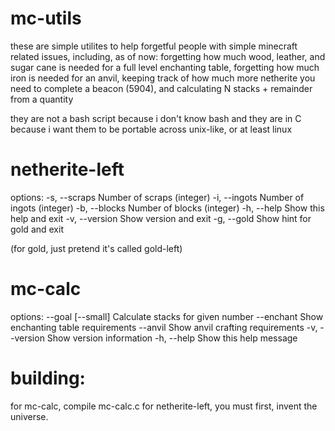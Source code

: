 # mc-utils

these are simple utilites to help forgetful people with simple minecraft related issues, including, as of now:
  forgetting how much wood, leather, and sugar cane is needed for a full level enchanting table,
  forgetting how much iron is needed for an anvil,
  keeping track of how much more netherite you need to complete a beacon (5904), and
  calculating N stacks + remainder from a quantity

they are not a bash script because i don't know bash
and they are in C because i want them to be portable across unix-like, or at least linux

# netherite-left
options:
  -s, --scraps <N>     Number of scraps (integer)
  -i, --ingots <N>     Number of ingots (integer)
  -b, --blocks <N>     Number of blocks (integer)
  -h, --help           Show this help and exit
  -v, --version        Show version and exit
  -g, --gold           Show hint for gold and exit

(for gold, just pretend it's called gold-left)

# mc-calc
options:
      --goal <number> [--small]  Calculate stacks for given number
      --enchant                  Show enchanting table requirements
      --anvil                    Show anvil crafting requirements
  -v, --version                  Show version information
  -h, --help                     Show this help message


# building:

for mc-calc, compile mc-calc.c
for netherite-left, you must first, invent the universe.


